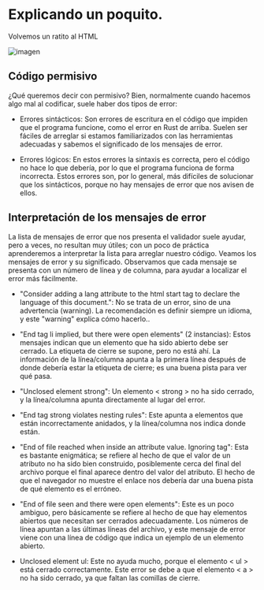 # Explicando un poquito. 

Volvemos un ratito al HTML

![imagen](https://i.pinimg.com/564x/11/a4/6e/11a46ef36bcb5df6f8df7cf817272f52.jpg)

## Código permisivo

¿Qué queremos decir con permisivo? Bien, normalmente cuando hacemos algo mal al codificar, suele haber dos tipos de error:

- Errores sintácticos: Son errores de escritura en el código que impiden que el programa funcione, como el error en Rust de arriba. Suelen ser fáciles de arreglar si estamos familiarizados con las herramientas adecuadas y sabemos el significado de los mensajes de error.

- Errores lógicos: En estos errores la sintaxis es correcta, pero el código no hace lo que debería, por lo que el programa funciona de forma incorrecta. Estos errores son, por lo general, más difíciles de solucionar que los sintácticos, porque no hay mensajes de error que nos avisen de ellos.

## Interpretación de los mensajes de error

La lista de mensajes de error que nos presenta el validador suele ayudar, pero a veces, no resultan muy útiles; con un poco de práctica aprenderemos a interpretar la lista para arreglar nuestro código. Veamos los mensajes de error y su significado. Observamos que cada mensaje se presenta con un número de línea y de columna, para ayudar a localizar el error más fácilmente.

- "Consider adding a lang attribute to the html start tag to declare the language of this document.": No se trata de un error, sino de una advertencia (warning). La recomendación es definir siempre un idioma, y este "warning" explica cómo hacerlo..

- "End tag li implied, but there were open elements" (2 instancias): Estos mensajes indican que un elemento que ha sido abierto debe ser cerrado. La etiqueta de cierre se supone, pero no está ahí. La información de la línea/columna apunta a la primera línea después de donde debería estar la etiqueta de cierre; es una buena pista para ver qué pasa.

- "Unclosed element strong": Un elemento < strong > no ha sido cerrado, y la línea/columna apunta directamente al lugar del error.

- "End tag strong violates nesting rules": Este apunta a elementos que están incorrectamente anidados, y la línea/columna nos indica donde están.

- "End of file reached when inside an attribute value. Ignoring tag": Esta es bastante enigmática; se refiere al hecho de que el valor de un atributo no ha sido bien construido, posiblemente cerca del final del archivo porque el final aparece dentro del valor del atributo. El hecho de que el navegador no muestre el enlace nos debería dar una buena pista de qué elemento es el erróneo.

- "End of file seen and there were open elements": Este es un poco ambiguo, pero básicamente se refiere al hecho de que hay elementos abiertos que necesitan ser cerrados adecuadamente. Los números de línea apuntan a las últimas líneas del archivo, y este mensaje de error viene con una línea de código que indica un ejemplo de un elemento abierto.

- Unclosed element ul: Este no ayuda mucho, porque el elemento < ul > está cerrado correctamente. Este error se debe a que el elemento < a > no ha sido cerrado, ya que faltan las comillas de cierre.
